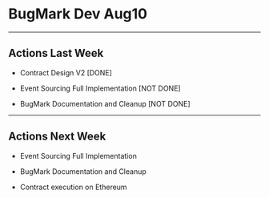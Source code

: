 # BugMark Dev Aug10

---

## Actions Last Week

* Contract Design V2 [DONE]

* Event Sourcing Full Implementation [NOT DONE]

* BugMark Documentation and Cleanup [NOT DONE]

---

## Actions Next Week

* Event Sourcing Full Implementation 

* BugMark Documentation and Cleanup 

* Contract execution on Ethereum

